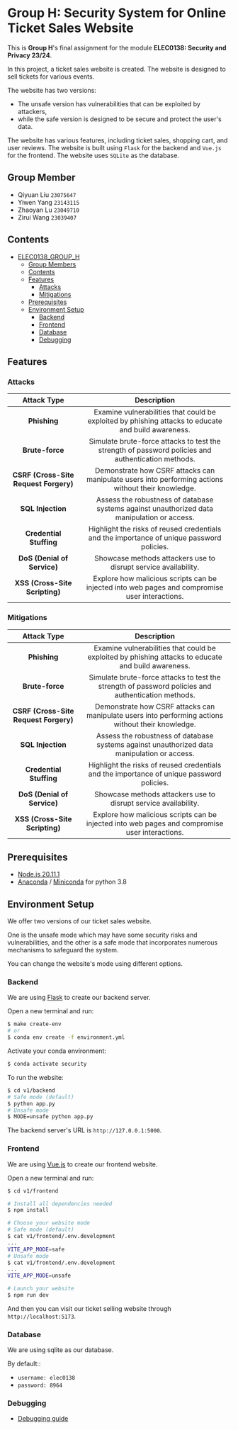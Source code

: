 # Group H: Security System for Online Ticket Sales Website

This is **Group H**'s final assignment for the module **ELEC0138: Security and Privacy 23/24**.

In this project, a ticket sales website is created.
The website is designed to sell tickets for various events.

The website has two versions:

* The unsafe version has vulnerabilities that can be exploited by attackers,
* while the safe version is designed to be secure and protect the user's data.

The website has various features, including ticket sales, shopping cart, and user reviews.
The website is built using `Flask` for the backend and `Vue.js` for the frontend.
The website uses `SQLite` as the database.

## Group Member

* Qiyuan Liu `23075647`
* Yiwen Yang `23143115`
* Zhaoyan Lu `23049710`
* Zirui Wang `23039407`

## Contents

- [ELEC0138\_GROUP\_H](#elec0138_group_h)
  - [Group Members](#group-member)
  - [Contents](#contents)
  - [Features](#features)
    - [Attacks](#attacks)
    - [Mitigations](#mitigations)
  - [Prerequisites](#prerequisites)
  - [Environment Setup](#environment-setup)
    - [Backend](#backend)
    - [Frontend](#frontend)
    - [Database](#database)
    - [Debugging](#debugging)

## Features

### Attacks

| Attack Type                           | Description                                                                                         |
|:-------------------------------------:|:---------------------------------------------------------------------------------------------------:|
| **Phishing**                          | Examine vulnerabilities that could be exploited by phishing attacks to educate and build awareness. |
| **Brute-force**                       | Simulate brute-force attacks to test the strength of password policies and authentication methods.  |
| **CSRF (Cross-Site Request Forgery)** | Demonstrate how CSRF attacks can manipulate users into performing actions without their knowledge.  |
| **SQL Injection**                     | Assess the robustness of database systems against unauthorized data manipulation or access.         |
| **Credential Stuffing**               | Highlight the risks of reused credentials and the importance of unique password policies.           |
| **DoS (Denial of Service)**           | Showcase methods attackers use to disrupt service availability.                                     |
| **XSS (Cross-Site Scripting)**        | Explore how malicious scripts can be injected into web pages and compromise user interactions.      |

### Mitigations

| Attack Type                           | Description                                                                                         |
|:-------------------------------------:|:---------------------------------------------------------------------------------------------------:|
| **Phishing**                          | Examine vulnerabilities that could be exploited by phishing attacks to educate and build awareness. |
| **Brute-force**                       | Simulate brute-force attacks to test the strength of password policies and authentication methods.  |
| **CSRF (Cross-Site Request Forgery)** | Demonstrate how CSRF attacks can manipulate users into performing actions without their knowledge.  |
| **SQL Injection**                     | Assess the robustness of database systems against unauthorized data manipulation or access.         |
| **Credential Stuffing**               | Highlight the risks of reused credentials and the importance of unique password policies.           |
| **DoS (Denial of Service)**           | Showcase methods attackers use to disrupt service availability.                                     |
| **XSS (Cross-Site Scripting)**        | Explore how malicious scripts can be injected into web pages and compromise user interactions.      |


## Prerequisites

* [Node.js 20.11.1](https://nodejs.org/en)
* [Anaconda](https://www.anaconda.com/) / [Miniconda](https://docs.anaconda.com/free/miniconda/index.html) for python 3.8

## Environment Setup

We offer two versions of our ticket sales website.

One is the unsafe mode which may have some security risks and vulnerabilities,
and the other is a safe mode that incorporates numerous mechanisms to safeguard the system.

You can change the website's mode using different options.

### Backend

We are using [Flask](https://flask.palletsprojects.com/en/3.0.x/) to create our backend server.

Open a new terminal and run:

```bash
$ make create-env
# or
$ conda env create -f environment.yml
```

Activate your conda environment:

```bash
$ conda activate security
```

To run the website:

```bash
$ cd v1/backend
# Safe mode (default)
$ python app.py
# Unsafe mode
$ MODE=unsafe python app.py
```

The backend server's URL is `http://127.0.0.1:5000`.

### Frontend

We are using [Vue.js](https://vuejs.org/guide/quick-start) to create our frontend website.

Open a new terminal and run:

```bash
$ cd v1/frontend

# Install all dependencies needed
$ npm install

# Choose your website mode
# Safe mode (default)
$ cat v1/frontend/.env.development
...
VITE_APP_MODE=safe
# Unsafe mode
$ cat v1/frontend/.env.development
...
VITE_APP_MODE=unsafe

# Launch your website
$ npm run dev
```

And then you can visit our ticket selling website through `http://localhost:5173`.

### Database

We are using sqlite as our database.

By default::

* `username: elec0138`
* `password: 8964`

### Debugging

* [Debugging guide](docs/dev/debugging.md)
